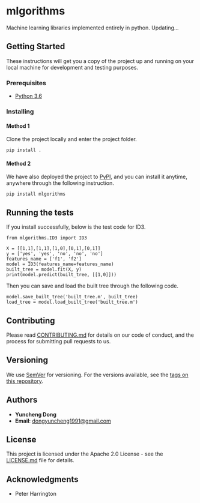 # mlgorithms

Machine learning libraries implemented entirely in python. Updating...

## Getting Started

These instructions will get you a copy of the project up and running on your local machine for development and testing purposes. 

### Prerequisites

* [Python 3.6](https://www.python.org/downloads/)

### Installing

#### Method 1
Clone the project locally and enter the project folder.

```
pip install .
```

#### Method 2
We have also deployed the project to [PyPI](https://pypi.org/project/mlgorithms/), and you can install it anytime, anywhere through the following instruction.

```
pip install mlgorithms
```


## Running the tests

If you install successfully, below is the test code for ID3.

```
from mlgorithms.ID3 import ID3

X = [[1,1],[1,1],[1,0],[0,1],[0,1]]
y = ['yes', 'yes', 'no', 'no', 'no']
features_name = ['f1', 'f2']
model = ID3(features_name=features_name)
built_tree = model.fit(X, y)
print(model.predict(built_tree, [[1,0]]))
```

Then you can save and load the built tree through the following code.

```
model.save_built_tree('built_tree.m', built_tree)
load_tree = model.load_built_tree('built_tree.m')
```


## Contributing

Please read [CONTRIBUTING.md](https://gist.github.com/PurpleBooth/b24679402957c63ec426) for details on our code of conduct, and the process for submitting pull requests to us.

## Versioning

We use [SemVer](http://semver.org/) for versioning. For the versions available, see the [tags on this repository](https://github.com/doycode/mlgorithms/tags). 

## Authors

* **Yuncheng Dong**
* **Email**: dongyuncheng1991@gmail.com

## License

This project is licensed under the Apache 2.0 License - see the [LICENSE.md](https://github.com/doycode/mlgorithms/blob/master/LICENSE) file for details.

## Acknowledgments

* Peter Harrington
